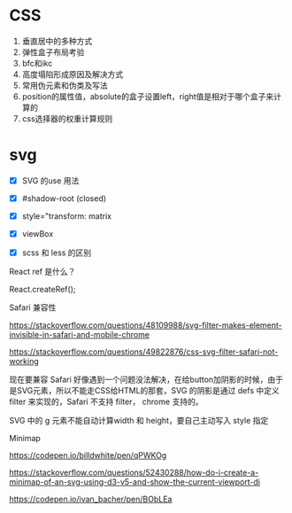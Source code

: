 # CSS

1. 垂直居中的多种方式
2. 弹性盒子布局考验
3. bfc和ikc
4. 高度塌陷形成原因及解决方式
5. 常用伪元素和伪类及写法
6. position的属性值，absolute的盒子设置left，right值是相对于哪个盒子来计算的
7. css选择器的权重计算规则



# svg 

- [x] SVG 的use 用法
- [x] #shadow-root (closed) 
- [x] style="transform: matrix
- [x] viewBox
- [x] scss 和 less 的区别



React ref 是什么？ 

React.createRef();



Safari 兼容性

https://stackoverflow.com/questions/48109988/svg-filter-makes-element-invisible-in-safari-and-mobile-chrome

https://stackoverflow.com/questions/49822876/css-svg-filter-safari-not-working

现在要兼容 Safari 好像遇到一个问题没法解决，在给button加阴影的时候，由于是SVG元素，所以不能走CSS给HTML的那套，SVG 的阴影是通过 defs 中定义 filter 来实现的，Safari 不支持 filter， chrome 支持的。

SVG 中的 g 元素不能自动计算width 和 height，要自己主动写入 style 指定



Minimap 

https://codepen.io/billdwhite/pen/qPWKOg

https://stackoverflow.com/questions/52430288/how-do-i-create-a-minimap-of-an-svg-using-d3-v5-and-show-the-current-viewport-di

https://codepen.io/ivan_bacher/pen/BObLEa